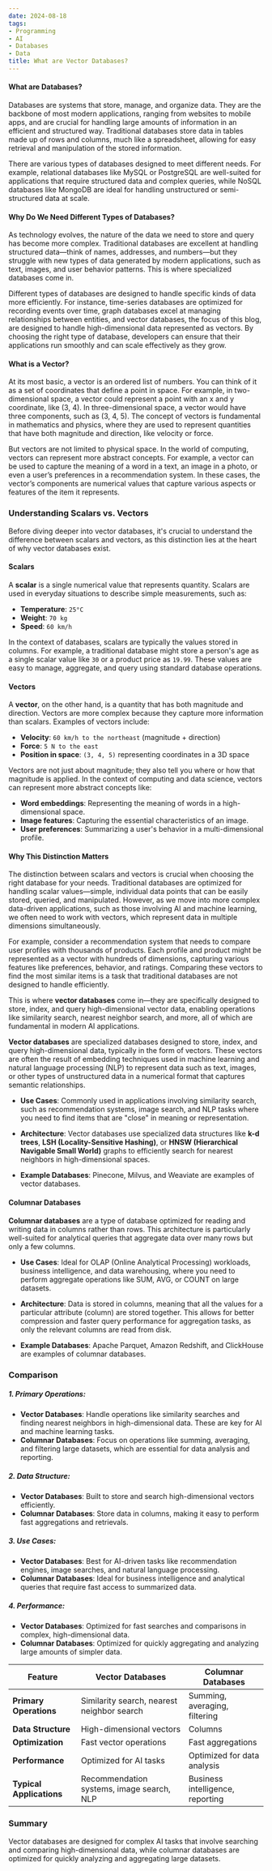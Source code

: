 ```yaml
---
date: 2024-08-18
tags:
- Programming
- AI
- Databases
- Data
title: What are Vector Databases?
---
```


#### What are Databases?
Databases are systems that store, manage, and organize data. They are the backbone of most modern applications, ranging from websites to mobile apps, and are crucial for handling large amounts of information in an efficient and structured way. Traditional databases store data in tables made up of rows and columns, much like a spreadsheet, allowing for easy retrieval and manipulation of the stored information.

There are various types of databases designed to meet different needs. For example, relational databases like MySQL or PostgreSQL are well-suited for applications that require structured data and complex queries, while NoSQL databases like MongoDB are ideal for handling unstructured or semi-structured data at scale.

#### Why Do We Need Different Types of Databases?
As technology evolves, the nature of the data we need to store and query has become more complex. Traditional databases are excellent at handling structured data—think of names, addresses, and numbers—but they struggle with new types of data generated by modern applications, such as text, images, and user behavior patterns. This is where specialized databases come in.

Different types of databases are designed to handle specific kinds of data more efficiently. For instance, time-series databases are optimized for recording events over time, graph databases excel at managing relationships between entities, and vector databases, the focus of this blog, are designed to handle high-dimensional data represented as vectors. By choosing the right type of database, developers can ensure that their applications run smoothly and can scale effectively as they grow.

#### What is a Vector?
At its most basic, a vector is an ordered list of numbers. You can think of it as a set of coordinates that define a point in space. For example, in two-dimensional space, a vector could represent a point with an x and y coordinate, like (3, 4). In three-dimensional space, a vector would have three components, such as (3, 4, 5). The concept of vectors is fundamental in mathematics and physics, where they are used to represent quantities that have both magnitude and direction, like velocity or force.

But vectors are not limited to physical space. In the world of computing, vectors can represent more abstract concepts. For example, a vector can be used to capture the meaning of a word in a text, an image in a photo, or even a user’s preferences in a recommendation system. In these cases, the vector’s components are numerical values that capture various aspects or features of the item it represents.

### Understanding Scalars vs. Vectors

Before diving deeper into vector databases, it's crucial to understand the difference between scalars and vectors, as this distinction lies at the heart of why vector databases exist.

#### Scalars

A **scalar** is a single numerical value that represents quantity. Scalars are used in everyday situations to describe simple measurements, such as:

- **Temperature**: `25°C`
- **Weight**: `70 kg`
- **Speed**: `60 km/h`

In the context of databases, scalars are typically the values stored in columns. For example, a traditional database might store a person's age as a single scalar value like `30` or a product price as `19.99`. These values are easy to manage, aggregate, and query using standard database operations.

#### Vectors

A **vector**, on the other hand, is a quantity that has both magnitude and direction. Vectors are more complex because they capture more information than scalars. Examples of vectors include:

- **Velocity**: `60 km/h to the northeast` (magnitude + direction)
- **Force**: `5 N to the east`
- **Position in space**: `(3, 4, 5)` representing coordinates in a 3D space

Vectors are not just about magnitude; they also tell you where or how that magnitude is applied. In the context of computing and data science, vectors can represent more abstract concepts like:

- **Word embeddings**: Representing the meaning of words in a high-dimensional space.
- **Image features**: Capturing the essential characteristics of an image.
- **User preferences**: Summarizing a user's behavior in a multi-dimensional profile.

#### Why This Distinction Matters

The distinction between scalars and vectors is crucial when choosing the right database for your needs. Traditional databases are optimized for handling scalar values—simple, individual data points that can be easily stored, queried, and manipulated. However, as we move into more complex data-driven applications, such as those involving AI and machine learning, we often need to work with vectors, which represent data in multiple dimensions simultaneously.

For example, consider a recommendation system that needs to compare user profiles with thousands of products. Each profile and product might be represented as a vector with hundreds of dimensions, capturing various features like preferences, behavior, and ratings. Comparing these vectors to find the most similar items is a task that traditional databases are not designed to handle efficiently.

This is where **vector databases** come in—they are specifically designed to store, index, and query high-dimensional vector data, enabling operations like similarity search, nearest neighbor search, and more, all of which are fundamental in modern AI applications.

**Vector databases** are specialized databases designed to store, index, and query high-dimensional data, typically in the form of vectors. These vectors are often the result of embedding techniques used in machine learning and natural language processing (NLP) to represent data such as text, images, or other types of unstructured data in a numerical format that captures semantic relationships.

- **Use Cases**: Commonly used in applications involving similarity search, such as recommendation systems, image search, and NLP tasks where you need to find items that are "close" in meaning or representation.

- **Architecture**: Vector databases use specialized data structures like **k-d trees**, **LSH (Locality-Sensitive Hashing)**, or **HNSW (Hierarchical Navigable Small World)** graphs to efficiently search for nearest neighbors in high-dimensional spaces.

- **Example Databases**: Pinecone, Milvus, and Weaviate are examples of vector databases.

#### Columnar Databases

**Columnar databases** are a type of database optimized for reading and writing data in columns rather than rows. This architecture is particularly well-suited for analytical queries that aggregate data over many rows but only a few columns.

- **Use Cases**: Ideal for OLAP (Online Analytical Processing) workloads, business intelligence, and data warehousing, where you need to perform aggregate operations like SUM, AVG, or COUNT on large datasets.

- **Architecture**: Data is stored in columns, meaning that all the values for a particular attribute (column) are stored together. This allows for better compression and faster query performance for aggregation tasks, as only the relevant columns are read from disk.

- **Example Databases**: Apache Parquet, Amazon Redshift, and ClickHouse are examples of columnar databases.
### Comparison

##### 1. **Primary Operations**:
- **Vector Databases**: Handle operations like similarity searches and finding nearest neighbors in high-dimensional data. These are key for AI and machine learning tasks.
- **Columnar Databases**: Focus on operations like summing, averaging, and filtering large datasets, which are essential for data analysis and reporting.

##### 2. **Data Structure**:
- **Vector Databases**: Built to store and search high-dimensional vectors efficiently.
- **Columnar Databases**: Store data in columns, making it easy to perform fast aggregations and retrievals.

##### 3. **Use Cases**:
- **Vector Databases**: Best for AI-driven tasks like recommendation engines, image searches, and natural language processing.
- **Columnar Databases**: Ideal for business intelligence and analytical queries that require fast access to summarized data.

##### 4. **Performance**:
- **Vector Databases**: Optimized for fast searches and comparisons in complex, high-dimensional data.
- **Columnar Databases**: Optimized for quickly aggregating and analyzing large amounts of simpler data.

| Feature               | Vector Databases                        | Columnar Databases                       |
|-----------------------|-----------------------------------------|------------------------------------------|
| **Primary Operations** | Similarity search, nearest neighbor search | Summing, averaging, filtering            |
| **Data Structure**    | High-dimensional vectors                | Columns                                  |
| **Optimization**      | Fast vector operations                  | Fast aggregations                        |
| **Performance**       | Optimized for AI tasks                  | Optimized for data analysis              |
| **Typical Applications** | Recommendation systems, image search, NLP | Business intelligence, reporting         |

### Summary

Vector databases are designed for complex AI tasks that involve searching and comparing high-dimensional data, while columnar databases are optimized for quickly analyzing and aggregating large datasets.

